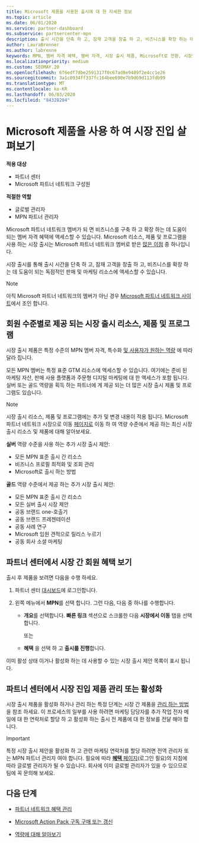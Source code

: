```yaml
---
title: Microsoft 제품을 사용한 출시에 대 한 자세한 정보
ms.topic: article
ms.date: 06/01/2020
ms.service: partner-dashboard
ms.subservice: partnercenter-mpn
description: 출시 시간을 단축 하 고, 잠재 고객을 창출 하 고, 비즈니스를 확장 하는 데 도움이 되는 Microsoft 제품 출시에 대해 알아보세요.
author: LauraBrenner
ms.author: labrenne
keywords: MPN, 멤버 자격 혜택, 멤버 자격, 시장 출시 제품, Microsoft로 전환, 시장으로 이동, 골드 멤버 자격, 실버 멤버 자격
ms.localizationpriority: medium
ms.custom: SEOMAY.20
ms.openlocfilehash: 6f6edf7dbe2591317f0c67ad8e9489f2e4cc1e26
ms.sourcegitcommit: 3a1c0934ff337fc164bee690e7b9d69d113fdb99
ms.translationtype: MT
ms.contentlocale: ko-KR
ms.lasthandoff: 06/03/2020
ms.locfileid: "84328204"
---
```

# <a name="explore-your-go-to-market-with-microsoft-offers"></a>Microsoft 제품을 사용 하 여 시장 진입 살펴보기

**적용 대상**

- 파트너 센터
- Microsoft 파트너 네트워크 구성원

**적절한 역할**

- 글로벌 관리자
- MPN 파트너 관리자

Microsoft 파트너 네트워크 멤버가 되 면 비즈니스를 구축 하 고 확장 하는 데 도움이 되는 멤버 자격 혜택에 액세스할 수 있습니다. Microsoft 리소스, 제품 및 프로그램을 사용 하는 시장 출시는 Microsoft 파트너 네트워크 멤버로 받은 [많은 이점](https://partner.microsoft.com/manage-your-partner-network-benefits) 중 하나입니다.

시장 출시를 통해 출시 시간을 단축 하 고, 잠재 고객을 창출 하 고, 비즈니스를 확장 하는 데 도움이 되는 독점적인 판매 및 마케팅 리소스에 액세스할 수 있습니다.

>[!NOTE]
>아직 Microsoft 파트너 네트워크의 멤버가 아닌 경우 [Microsoft 파트너 네트워크 사이트](https://partner.microsoft.com/membership)에서 조인 합니다.

## <a name="go-to-market-resources-offers-and-programs-available-by-membership-level"></a>회원 수준별로 제공 되는 시장 출시 리소스, 제품 및 프로그램

시장 출시 제품은 특정 수준의 MPN 멤버 자격, 특수화 [및 사용자가 원하는 역량](learn-about-competencies.md) 에 따라 달라 집니다.

모든 MPN 멤버는 특정 표준 GTM 리소스에 액세스할 수 있습니다. 여기에는 준비 된 마케팅 자산, 판매 사용 플랫폼과 주문형 디지털 마케팅에 대 한 액세스가 포함 됩니다. 실버 또는 골드 역량을 획득 하는 파트너에 게 제공 되는 더 많은 시장 출시 제품 및 프로그램도 있습니다.

>[!NOTE]
>시장 출시 리소스, 제품 및 프로그램에는 추가 및 변경 내용이 적용 됩니다. Microsoft 파트너 네트워크 시장으로 이동 [페이지로](https://partner.microsoft.com/membership/go-to-market) 이동 하 여 역량 수준에서 제공 하는 최신 시장 출시 리소스 및 제품에 대해 알아보세요.

**실버** 역량 수준을 사용 하는 추가 시장 출시 제안:

- 모든 MPN 표준 출시 간 리소스
- 비즈니스 프로필 최적화 및 조회 관리
- Microsoft로 출시 하는 방법

**골드** 역량 수준에서 제공 하는 추가 시장 출시 제안:

- 모든 MPN 표준 출시 간 리소스
- 모든 실버 출시 시장 제안
- 공동 브랜드 one-호출기
- 공동 브랜드 프레젠테이션
- 공동 사례 연구
- Microsoft 임원 견적으로 릴리스 누르기
- 공동 회사 소셜 마케팅

## <a name="view-go-to-market-membership-offers-in-partner-center"></a>파트너 센터에서 시장 간 회원 혜택 보기

출시 후 제품을 보려면 다음을 수행 하세요.

1. 파트너 센터 [대시보드]( https://docs.microsoft.com/partner-center/)에 로그인합니다.

2. 왼쪽 메뉴에서 **MPN**를 선택 합니다. 그런 다음, 다음 중 하나를 수행합니다.

    - **개요**를 선택합니다. **빠른 링크** 섹션으로 스크롤한 다음 **시장에서 이동** 탭을 선택 합니다.

      또는

    - **혜택** 을 선택 하 고 **출시를 진행**합니다.

이미 활성 상태 이거나 활성화 하는 데 사용할 수 있는 시장 출시 제안 목록이 표시 됩니다.

## <a name="manage-or-activate-go-to-market-offers-in-partner-center"></a>파트너 센터에서 시장 진입 제품 관리 또는 활성화

시장 출시 제품을 활성화 하거나 관리 하는 특정 단계는 시장 간 제품을 [관리 하는 방법](manage-your-partner-network-benefits.md#manage-go-to-market-offers)을 참조 하세요. 이 프로세스의 일부를 사용 하려면 마케팅 담당자를 추가 작업 전자 메일에 대 한 연락처로 할당 하 고 활성화 하는 출시 전 제품에 대 한 정보를 전달 해야 합니다.

>[!IMPORTANT]
>특정 시장 출시 제안을 활성화 하 고 관련 마케팅 연락처를 할당 하려면 전역 관리자 또는 MPN 파트너 관리자 여야 합니다. 필요에 따라 [**혜택** 페이지](https://partnercenter.microsoft.com/pcv/partnership/benefits)(로그인 필요)의 지침에 따라 글로벌 관리자가 될 수 있습니다. 회사에 이미 글로벌 관리자가 있을 수 있으므로 팀에 꼭 문의해 보세요.

## <a name="next-steps"></a>다음 단계

- [파트너 네트워크 혜택 관리](manage-your-partner-network-benefits.md)

- [Microsoft Action Pack 구독 구매 또는 갱신](mpn-get-action-pack.md)

- [역량에 대해 알아보기](learn-about-competencies.md)
